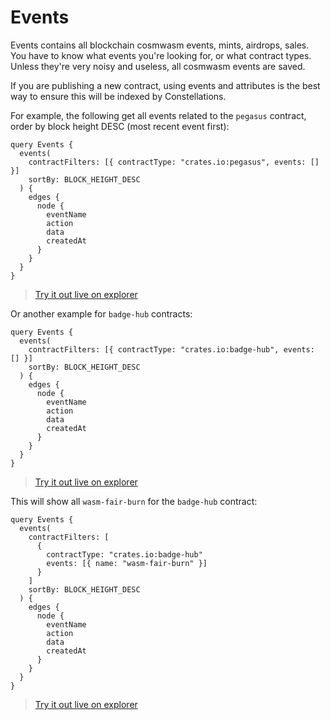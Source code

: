 # Events

Events contains all blockchain cosmwasm events, mints, airdrops, sales. You
have to know what events you're looking for, or what contract types. Unless
they're very noisy and useless, all cosmwasm events are saved.

If you are publishing a new contract, using events and attributes is the best
way to ensure this will be indexed by Constellations.

For example, the following get all events related to the `pegasus` contract,
order by block height DESC (most recent event first):

```
query Events {
  events(
    contractFilters: [{ contractType: "crates.io:pegasus", events: [] }]
    sortBy: BLOCK_HEIGHT_DESC
  ) {
    edges {
      node {
        eventName
        action
        data
        createdAt
      }
    }
  }
}
```

> [Try it out live on explorer](https://studio.apollographql.com/sandbox/explorer?endpoint=https%3A%2F%2Fconstellations-api.mainnet.stargaze-apis.com%2Fgraphql&explorerURLState=N4IgJg9gxgrgtgUwHYBcQC4QEcYIE4CeABAKIBuyKAzkcADpJFEIWpUAUDTTUEqeAQygoAYgEsANinxV0RANrAivfkJQAVAgAcEcuiCiDpVAHRiI6HQHMBVGFX0AaZq2pz5AXSIBfD125UEHgoAEIEciEAMgDyAMIA0gD6ABIkAJIA4snqiQAiJADKsf4AlLT%2BTAhgVgg09IzcTEgQYAjlDY2VrgByAogVnWrmSAONYAIoAqPchggTVQCCKNPeA6sN694gjiBkAnhiAgBGErUYINsgVIZiWmiYIN5AA)

Or another example for `badge-hub` contracts:

```
query Events {
  events(
    contractFilters: [{ contractType: "crates.io:badge-hub", events: [] }]
    sortBy: BLOCK_HEIGHT_DESC
  ) {
    edges {
      node {
        eventName
        action
        data
        createdAt
      }
    }
  }
}
```

> [Try it out live on explorer](https://studio.apollographql.com/sandbox/explorer?endpoint=https%3A%2F%2Fconstellations-api.mainnet.stargaze-apis.com%2Fgraphql&explorerURLState=N4IgJg9gxgrgtgUwHYBcQC4QEcYIE4CeABAKIBuyKAzkcADpJFEIWpUAUDTTUEqeAQygoAYgEsANinxV0RANrAivfkJQAVAgAcEcuiCiDpVAHRiI6AEYCwAcwQBaABYxL%2BgDTNW1OfIC6RAC%2BflzcVBB4KABCBHJRADIA8gDCANIA%2BgASJACSAOKZ6ukAIiQAysmhAJS0oUwIdgg09IzcTEgQYAi1rW313gByAoh1fWrmSKNtYAIoAlPchgizDQCCKAuBo1utO4Eg7iBkAnhiApYSTRggByBUhmJaaJgggUA)

This will show all `wasm-fair-burn` for the `badge-hub` contract:

```
query Events {
  events(
    contractFilters: [
      {
        contractType: "crates.io:badge-hub"
        events: [{ name: "wasm-fair-burn" }]
      }
    ]
    sortBy: BLOCK_HEIGHT_DESC
  ) {
    edges {
      node {
        eventName
        action
        data
        createdAt
      }
    }
  }
}
```

> [Try it out live on explorer](https://studio.apollographql.com/sandbox/explorer?endpoint=https%3A%2F%2Fconstellations-api.mainnet.stargaze-apis.com%2Fgraphql&explorerURLState=N4IgJg9gxgrgtgUwHYBcQC4QEcYIE4CeABAKIBuyKAzkcADpJFEIWpUAUDTTUEqeAQygoAYgEsANinxV0RANpduTeo2Xde-ISgAqBAA4I5dEFEHSqAOjER0AIwFgA5ggC0ACxh2TS9c1bUcvLAREgCiMYgAO4CVHCuAGYCYniudjB4SCZEAL4Aur7cOYUFakxUEHgoAEIEctUAMgDyAMIA0gD6ABIkAJIA4l06HQAiJADKLUoAlLSFCM4INKp%2BSBBgCHNl6iyUAHLhCIXK2jZZ28pgAigCxxp4CNcLAIIod8XbH0wfOSAANCAyAI8GIBHYJEsMCB-iAqGYxPo0JgQDkgA)
